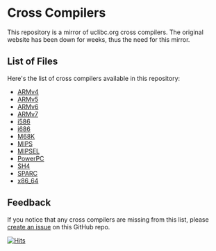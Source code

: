 # Cross Compilers

This repository is a mirror of uclibc.org cross compilers. The original website has been down for weeks, thus the need for this mirror.

## List of Files

Here's the list of cross compilers available in this repository:

- [ARMv4](https://github.com/Hexoral/Cross-Compilers/raw/main/cross-compiler-armv4l.tar.bz2)
- [ARMv5](https://github.com/Hexoral/Cross-Compilers/raw/main/cross-compiler-armv5l.tar.bz2)
- [ARMv6](https://github.com/Hexoral/Cross-Compilers/raw/main/cross-compiler-armv6l.tar.bz2)
- [ARMv7](https://github.com/Hexoral/Cross-Compilers/raw/main/cross-compiler-armv7l.tar.bz2)
- [i586](https://github.com/Hexoral/Cross-Compilers/raw/main/cross-compiler-i586.tar.bz2)
- [i686](https://github.com/Hexoral/Cross-Compilers/raw/main/cross-compiler-i686.tar.bz2)
- [M68K](https://github.com/Hexoral/Cross-Compilers/raw/main/cross-compiler-m68k.tar.bz2)
- [MIPS](https://github.com/Hexoral/Cross-Compilers/raw/main/cross-compiler-mips.tar.bz2)
- [MIPSEL](https://github.com/Hexoral/Cross-Compilers/raw/main/cross-compiler-mipsel.tar.bz2)
- [PowerPC](https://github.com/Hexoral/Cross-Compilers/raw/main/cross-compiler-powerpc.tar.bz2)
- [SH4](https://github.com/Hexoral/Cross-Compilers/raw/main/cross-compiler-sh4.tar.bz2)
- [SPARC](https://github.com/Hexoral/Cross-Compilers/raw/main/cross-compiler-sparc.tar.bz2)
- [x86_64](https://github.com/Hexoral/Cross-Compilers/raw/main/cross-compiler-x86_64.tar.bz2)

## Feedback

If you notice that any cross compilers are missing from this list, please [create an issue](https://github.com/Hexoral/Cross-Compilers/issues) on this GitHub repo.


[![Hits](https://hits.seeyoufarm.com/api/count/incr/badge.svg?url=https%3A%2F%2Fgithub.com%2Fgjbae1212%2Fhit-counter&count_bg=%23512AC7&title_bg=%23555555&icon=&icon_color=%23E7E7E7&title=Views&edge_flat=false)](https://hits.seeyoufarm.com)
